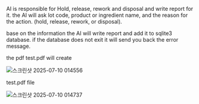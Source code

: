 AI is responsible for Hold, release, rework and disposal and write report for it.
the AI will ask lot code, product or ingredient name, and the reason for the action. (hold, release, rework, or disposal).

base on the information the AI will write report and add it to sqlite3 database. if the database does not exit it will send you back the error message.

the pdf test.pdf will create

![스크린샷 2025-07-10 014556](https://github.com/user-attachments/assets/586140cf-84c3-403f-8404-5c97423b0ae6)

test.pdf file

![스크린샷 2025-07-10 014737](https://github.com/user-attachments/assets/860942cb-8536-4b17-a4a8-1f704b03d0ca)
